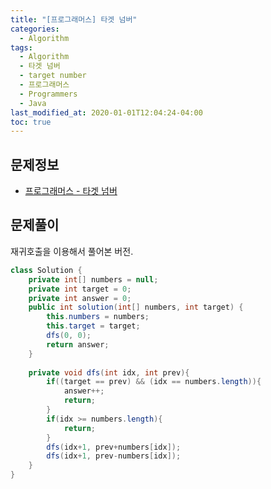 ```yaml
---
title: "[프로그래머스] 타겟 넘버"
categories: 
  - Algorithm
tags:
  - Algorithm
  - 타겟 넘버
  - target number
  - 프로그래머스
  - Programmers
  - Java
last_modified_at: 2020-01-01T12:04:24-04:00
toc: true
---
```


문제정보
-
- [프로그래머스 - 타겟 넘버](https://programmers.co.kr/learn/courses/30/lessons/43165)


문제풀이
-
재귀호출을 이용해서 풀어본 버전.
~~~java
class Solution {
    private int[] numbers = null;
    private int target = 0;
    private int answer = 0;
    public int solution(int[] numbers, int target) {
        this.numbers = numbers;
        this.target = target;
        dfs(0, 0);
        return answer;
    }
    
    private void dfs(int idx, int prev){
        if((target == prev) && (idx == numbers.length)){
            answer++;
            return;
        }
        if(idx >= numbers.length){
            return;
        }
        dfs(idx+1, prev+numbers[idx]);
        dfs(idx+1, prev-numbers[idx]);    
    }
}
~~~